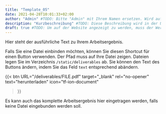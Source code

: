 ```yaml
---
title: "Template_05"
date: 2021-04-28T10:01:33+02:00
author: "Admin" #TODO: Bitte "Admin" mit Ihrem Namen ersetzen. Wird auf der Website nicht angezeigt!
description: "Kurzbeschreibung" #TODO: Diese Beschreibung wird in der Übersicht aller Arbeitsergebnisse angezeigt.
draft: true #TODO: Um auf der Website angezeigt zu werden, muss der Wert auf "false" gesetzt werden.
---
```


Hier steht der ausführliche Text zu Ihrem Arbeitsergebnis. 

Falls Sie eine Datei einbinden möchten, können Sie diesen Shortcut für einen Button verwenden. Der Pfad muss auf Ihre Datei zeigen. Dateien legen Sie im Verzeichnis `/static/deliverables` ab. Sie können den Text des Buttons ändern, indem Sie das Feld `text` entsprechend abändern.

{{< btn
        URL="/deliverables/FILE.pdf"
        target="_blank"
        rel="no-opener"
        text="herunterladen"
        icon="tf-ion-document"
>}}

Es kann auch das komplette Arbeitsergebnis hier eingetragen werden, falls keine Datei eingebunden werden soll.
